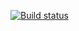 [![Build status](https://ci.appveyor.com/api/projects/status/kyil6bu86qo8j8dw?svg=true)](https://ci.appveyor.com/project/KarinaNM27/bdd-1)